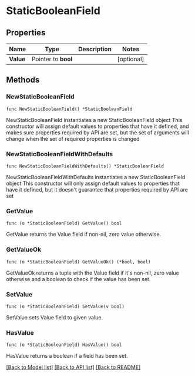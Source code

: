 # StaticBooleanField

## Properties

Name | Type | Description | Notes
------------ | ------------- | ------------- | -------------
**Value** | Pointer to **bool** |  | [optional] 

## Methods

### NewStaticBooleanField

`func NewStaticBooleanField() *StaticBooleanField`

NewStaticBooleanField instantiates a new StaticBooleanField object
This constructor will assign default values to properties that have it defined,
and makes sure properties required by API are set, but the set of arguments
will change when the set of required properties is changed

### NewStaticBooleanFieldWithDefaults

`func NewStaticBooleanFieldWithDefaults() *StaticBooleanField`

NewStaticBooleanFieldWithDefaults instantiates a new StaticBooleanField object
This constructor will only assign default values to properties that have it defined,
but it doesn't guarantee that properties required by API are set

### GetValue

`func (o *StaticBooleanField) GetValue() bool`

GetValue returns the Value field if non-nil, zero value otherwise.

### GetValueOk

`func (o *StaticBooleanField) GetValueOk() (*bool, bool)`

GetValueOk returns a tuple with the Value field if it's non-nil, zero value otherwise
and a boolean to check if the value has been set.

### SetValue

`func (o *StaticBooleanField) SetValue(v bool)`

SetValue sets Value field to given value.

### HasValue

`func (o *StaticBooleanField) HasValue() bool`

HasValue returns a boolean if a field has been set.


[[Back to Model list]](../README.md#documentation-for-models) [[Back to API list]](../README.md#documentation-for-api-endpoints) [[Back to README]](../README.md)


